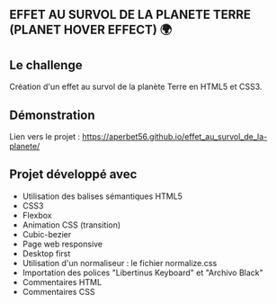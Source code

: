## EFFET AU SURVOL DE LA PLANETE TERRE (PLANET HOVER EFFECT) 🌍

## Le challenge

Création d'un effet au survol de la planète Terre en HTML5 et CSS3.

## Démonstration

Lien vers le projet : https://aperbet56.github.io/effet_au_survol_de_la-planete/

## Projet développé avec

- Utilisation des balises sémantiques HTML5
- CSS3
- Flexbox
- Animation CSS (transition)
- Cubic-bezier
- Page web responsive
- Desktop first
- Utilisation d'un normaliseur : le fichier normalize.css
- Importation des polices "Libertinus Keyboard" et "Archivo Black"
- Commentaires HTML
- Commentaires CSS
